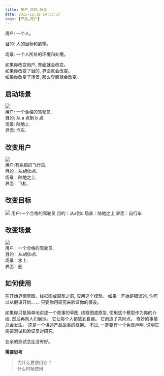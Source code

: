 ```yaml
---
title: 用户,目的,场景
date: 2015-11-18 14:53:17
tags: [产品,用户]
---
```

用户: 一个人。

目的: 人的目标和欲望。 

场景: 一个人所处的环境和处境。

如果你改变用户, 界面就会改变。  
如果你改变了目的, 界面就会改变。   
如果你改变了场景, 那么界面就会改变。  

## 启动场景 ##
![](http://cdn.get-on.cn/u-01.png)  
用户: 一个合格的驾驶员.  
目的: 从 a 点到 b 点.  
场景: 陆地上.  
界面: 汽车.  

## 改变用户 ##
![](http://cdn.get-on.cn/u-02.png)  
用户:有执照的飞行员.  
目的：从a到b点.  
场景：陆地之上.   
界面：飞机.  

## 改变目标 ##
![](http://cdn.get-on.cn/u-03.png)
用户:一个合格的驾驶员
目的：从a到c
场景：陆地之上
界面：自行车   
## 改变场景 ##
![](http://cdn.get-on.cn/u-04.png)  
用户：一个合格的驾驶员.  
目的：从a到b点.  
场景：水上.  
界面：船.  


## 如何使用 ##

在开始界面草图、线框图或原型之前, 应用这个模型。 如果一开始是错误的, 你可以从假设开始... ... 只要你用研究来验证你的假设。

如果你只是简单地讲述一个故事的草图, 线框图或原型, 使用这个模型作为你的介绍, 然后再向人们展示。 它让每个人都感到自豪。 它创造了共同点。 奇妙的事情总会发生。 这是一个讲述产品故事的框架。 不过, 一定要有一个免责声明, 说明它需要测试和验证反对研究。

业余的测试总比没有好。


**需要思考**
>为什么要使用它？   
>什么时候使用
